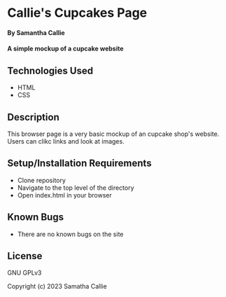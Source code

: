 # Callie's Cupcakes Page

#### By **Samantha Callie**

#### A simple mockup of a cupcake website

## Technologies Used

* HTML
* CSS

## Description

This browser page is a very basic mockup of an cupcake shop's website. Users can clikc links and look at images. 

## Setup/Installation Requirements

* Clone repository
* Navigate to the top level of the directory
* Open index.html in your browser

## Known Bugs

* There are no known bugs on the site

## License

GNU GPLv3

Copyright (c) 2023 Samatha Callie